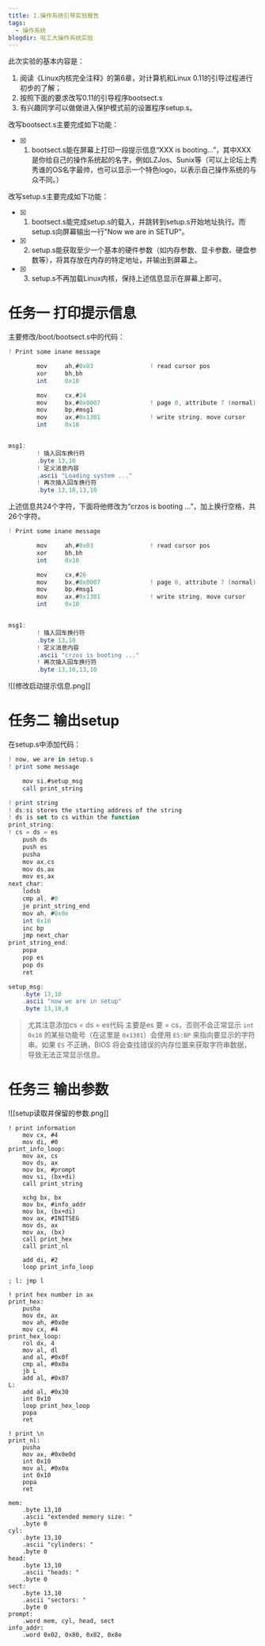 ```yaml
---
title: 1.操作系统引导实验报告
tags:
  - 操作系统
blogdir: 哈工大操作系统实验
---
```

此次实验的基本内容是：

1. 阅读《Linux内核完全注释》的第6章，对计算机和Linux 0.11的引导过程进行初步的了解；
2. 按照下面的要求改写0.11的引导程序bootsect.s
3. 有兴趣同学可以做做进入保护模式前的设置程序setup.s。

改写bootsect.s主要完成如下功能：

- [x] 1. bootsect.s能在屏幕上打印一段提示信息“XXX is booting...”，其中XXX是你给自己的操作系统起的名字，例如LZJos、Sunix等（可以上论坛上秀秀谁的OS名字最帅，也可以显示一个特色logo，以表示自己操作系统的与众不同。）

改写setup.s主要完成如下功能：

- [x] 1. bootsect.s能完成setup.s的载入，并跳转到setup.s开始地址执行。而setup.s向屏幕输出一行"Now we are in SETUP"。
- [x] 2. setup.s能获取至少一个基本的硬件参数（如内存参数、显卡参数、硬盘参数等），将其存放在内存的特定地址，并输出到屏幕上。
- [x] 3. setup.s不再加载Linux内核，保持上述信息显示在屏幕上即可。
# 任务一 打印提示信息
主要修改/boot/bootsect.s中的代码：
```as
! Print some inane message

        mov     ah,#0x03                ! read cursor pos
        xor     bh,bh
        int     0x10

        mov     cx,#24
        mov     bx,#0x0007              ! page 0, attribute 7 (normal)
        mov     bp,#msg1
        mov     ax,#0x1301              ! write string, move cursor
        int     0x10


msg1:
        ! 插入回车换行符
        .byte 13,10
        ! 定义消息内容
        .ascii "Loading system ..."
        ! 再次插入回车换行符
        .byte 13,10,13,10
```

上述信息共24个字符，下面将他修改为“crzos is booting ...”，加上换行空格，共26个字符。

```as
! Print some inane message

        mov     ah,#0x03                ! read cursor pos
        xor     bh,bh
        int     0x10

        mov     cx,#26
        mov     bx,#0x0007              ! page 0, attribute 7 (normal)
        mov     bp,#msg1
        mov     ax,#0x1301              ! write string, move cursor
        int     0x10


msg1:
        ! 插入回车换行符
        .byte 13,10
        ! 定义消息内容
        .ascii "crzos is booting ..."
        ! 再次插入回车换行符
        .byte 13,10,13,10
```
![[修改启动提示信息.png]]

# 任务二 输出setup
在setup.s中添加代码：
```as
! now, we are in setup.s
! print some message

	mov si,#setup_msg
	call print_string

! print string
! ds:si stores the starting address of the string
! ds is set to cs within the function
print_string:
! cs = ds = es
	push ds
	push es
	pusha
	mov	ax,cs
	mov ds,ax
	mov	es,ax
next_char:
	lodsb
	cmp al, #0
	je print_string_end
	mov ah, #0x0e
	int 0x10
	inc bp
	jmp next_char
print_string_end:
	popa
	pop es
	pop ds
	ret

setup_msg:
	.byte 13,10
	.ascii "now we are in setup"
	.byte 13,10,0
```

> 尤其注意添加cs = ds = es代码
> 主要是es 要 = cs，否则不会正常显示
> `int 0x10` 的某些功能号（在这里是 `0x1301`）会使用 `ES:BP` 来指向要显示的字符串。如果 `ES` 不正确，BIOS 将会查找错误的内存位置来获取字符串数据，导致无法正常显示信息。

# 任务三 输出参数

![[setup读取并保留的参数.png]]
```
! print information
	mov cx, #4
	mov di, #0
print_info_loop:
	mov ax, cs
	mov ds, ax
	mov bx, #prompt
	mov si, (bx+di)
	call print_string

	xchg bx, bx
	mov bx, #info_addr
	mov bx, (bx+di)
	mov ax, #INITSEG
	mov ds, ax
	mov ax, (bx)
	call print_hex
	call print_nl

	add di, #2
	loop print_info_loop

; l: jmp l

! print hex number in ax
print_hex:
	pusha
	mov dx, ax
	mov ah, #0x0e
	mov cx, #4
print_hex_loop:
	rol dx, 4
	mov al, dl
	and al, #0x0f
	cmp al, #0x0a
	jb L
	add al, #0x07
L:
	add al, #0x30
	int 0x10
	loop print_hex_loop
	popa
	ret

! print \n
print_nl:
	pusha
	mov ax, #0x0e0d
	int 0x10
	mov al, #0x0a
	int 0x10
	popa
	ret
	
mem:
	.byte 13,10
	.ascii "extended memory size: "
	.byte 0
cyl:
	.byte 13,10
	.ascii "cylinders: "
	.byte 0
head:
	.byte 13,10
	.ascii "heads: "
	.byte 0
sect:
	.byte 13,10
	.ascii "sectors: "
	.byte 0
prompt:
	.word mem, cyl, head, sect
info_addr:
	.word 0x02, 0x80, 0x82, 0x8e
```
